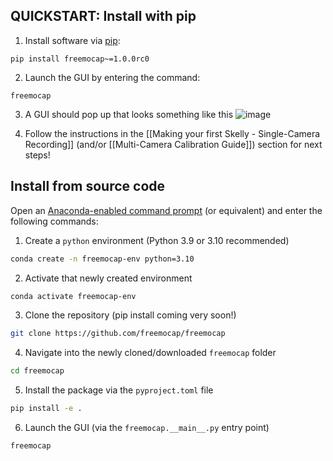 ## QUICKSTART: Install with pip

1. Install software via [pip](https://pypi.org/project/freemocap/1.0.0rc0/):
```
pip install freemocap~=1.0.0rc0
```

2. Launch the GUI by entering the command:
```
freemocap
```

3. A GUI should pop up that looks something like this
![image](https://user-images.githubusercontent.com/15314521/239695690-90ef7e7b-48f3-4f46-8d4a-5b5bcc3254b3.png)

4. Follow the instructions in the [[Making your first Skelly - Single-Camera Recording]] (and/or [[Multi-Camera Calibration Guide]]) section for next steps!


## Install from source code 


Open an [Anaconda-enabled command prompt](https://www.anaconda.org) (or equivalent) and enter the following commands:

1) Create a `python` environment (Python 3.9 or 3.10 recommended) 
```bash
conda create -n freemocap-env python=3.10
```

2) Activate that newly created environment
```bash
conda activate freemocap-env
```
3) Clone the repository (pip install coming very soon!)
```bash
git clone https://github.com/freemocap/freemocap
```

4) Navigate into the newly cloned/downloaded `freemocap` folder
```bash
cd freemocap
```

5) Install the package via the `pyproject.toml` file
```bash
pip install -e .
```

6) Launch the GUI (via the `freemocap.__main__.py` entry point)
```bash
freemocap
```